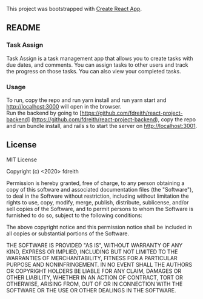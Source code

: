 This project was bootstrapped with [Create React App](https://github.com/facebook/create-react-app).

## README

### Task Assign

Task Assign is a task management app that allows you to create tasks with due dates, and comments. You can assign tasks to other users and track the progress on those tasks. You can also view your completed tasks. 

### Usage

To run, copy the repo and run yarn install and run yarn start and [http://localhost:3000](http://localhost:3000) will open in the browser.
<br />
Run the backend by going to [https://github.com/fdreith/react-project-backend] (https://github.com/fdreith/react-project-backend), copy the repo and run bundle install, and rails s to start the server on [http://localhost:3001](http://localhost:3001).<br />

## License

MIT License

Copyright (c) <2020> fdreith

Permission is hereby granted, free of charge, to any person obtaining a copy of this software and associated documentation files (the "Software"), to deal in the Software without restriction, including without limitation the rights to use, copy, modify, merge, publish, distribute, sublicense, and/or sell copies of the Software, and to permit persons to whom the Software is furnished to do so, subject to the following conditions:

The above copyright notice and this permission notice shall be included in all copies or substantial portions of the Software.

THE SOFTWARE IS PROVIDED "AS IS", WITHOUT WARRANTY OF ANY KIND, EXPRESS OR IMPLIED, INCLUDING BUT NOT LIMITED TO THE WARRANTIES OF MERCHANTABILITY, FITNESS FOR A PARTICULAR PURPOSE AND NONINFRINGEMENT. IN NO EVENT SHALL THE AUTHORS OR COPYRIGHT HOLDERS BE LIABLE FOR ANY CLAIM, DAMAGES OR OTHER LIABILITY, WHETHER IN AN ACTION OF CONTRACT, TORT OR OTHERWISE, ARISING FROM, OUT OF OR IN CONNECTION WITH THE SOFTWARE OR THE USE OR OTHER DEALINGS IN THE SOFTWARE.